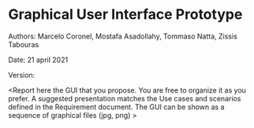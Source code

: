 # Graphical User Interface Prototype  

Authors: Marcelo Coronel, Mostafa Asadollahy, Tommaso Natta, Zissis Tabouras 

Date: 21 april 2021

Version:

\<Report here the GUI that you propose. You are free to organize it as you prefer. A suggested presentation matches the Use cases and scenarios defined in the Requirement document. The GUI can be shown as a sequence of graphical files (jpg, png)  >

